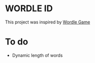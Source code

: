 # WORDLE ID

This project was inspired by [Wordle Game](https://www.powerlanguage.co.uk/wordle/)

# To do
- Dynamic length of words